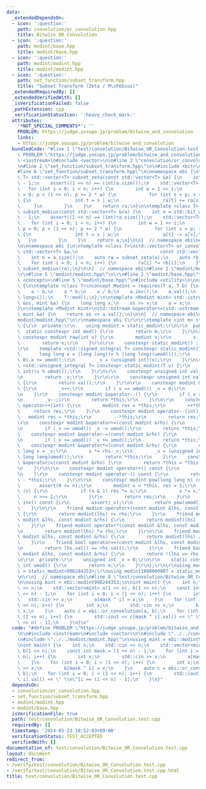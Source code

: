 ```yaml
---
data:
  _extendedDependsOn:
  - icon: ':question:'
    path: convolution/or_convolution.hpp
    title: Bitwise OR Convolution
  - icon: ':question:'
    path: modint/base.hpp
    title: modint/base.hpp
  - icon: ':question:'
    path: modint/modint.hpp
    title: modint/modint.hpp
  - icon: ':question:'
    path: set_function/subset_transform.hpp
    title: "Subset Transform (Zeta / M\xF6bius)"
  _extendedRequiredBy: []
  _extendedVerifiedWith: []
  _isVerificationFailed: false
  _pathExtension: cpp
  _verificationStatusIcon: ':heavy_check_mark:'
  attributes:
    '*NOT_SPECIAL_COMMENTS*': ''
    PROBLEM: https://judge.yosupo.jp/problem/bitwise_and_convolution
    links:
    - https://judge.yosupo.jp/problem/bitwise_and_convolution
  bundledCode: "#line 1 \"test/convolution/Bitwise_OR_Convolution.test.cpp\"\n#define\
    \ PROBLEM \"https://judge.yosupo.jp/problem/bitwise_and_convolution\"\n\n#include\
    \ <iostream>\n#include <vector>\n\n#line 2 \"convolution/or_convolution.hpp\"\n\
    \n#line 2 \"set_function/subset_transform.hpp\"\n\n#include <bit>\n#include <cassert>\n\
    #line 6 \"set_function/subset_transform.hpp\"\n\nnamespace ebi {\n\ntemplate <class\
    \ T> std::vector<T> subset_zeta(const std::vector<T> &a) {\n    int n = std::bit_width(a.size())\
    \ - 1;\n    assert((1 << n) == (int)a.size());\n    std::vector<T> ra = a;\n \
    \   for (int i = 0; i < n; i++) {\n        int w = 1 << i;\n        for (int p\
    \ = 0; p < (1 << n); p += 2 * w) {\n            for (int s = p; s < p + w; s++)\
    \ {\n                int t = s | w;\n                ra[t] += ra[s];\n       \
    \     }\n        }\n    }\n    return ra;\n}\n\ntemplate <class T> std::vector<T>\
    \ subset_mobius(const std::vector<T> &ra) {\n    int n = std::bit_width(ra.size())\
    \ - 1;\n    assert((1 << n) == (int)ra.size());\n    std::vector<T> a = ra;\n\
    \    for (int i = 0; i < n; i++) {\n        int w = 1 << i;\n        for (int\
    \ p = 0; p < (1 << n); p += 2 * w) {\n            for (int s = p; s < p + w; s++)\
    \ {\n                int t = s | w;\n                a[t] -= a[s];\n         \
    \   }\n        }\n    }\n    return a;\n}\n\n}  // namespace ebi\n#line 4 \"convolution/or_convolution.hpp\"\
    \n\nnamespace ebi {\n\ntemplate <class T>\nstd::vector<T> or_convolution(const\
    \ std::vector<T> &a,\n                              const std::vector<T> &b) {\n\
    \    int n = a.size();\n    auto ra = subset_zeta(a);\n    auto rb = subset_zeta(b);\n\
    \    for (int i = 0; i < n; i++) {\n        ra[i] *= rb[i];\n    }\n    return\
    \ subset_mobius(ra);\n}\n\n}  // namespace ebi\n#line 2 \"modint/modint.hpp\"\n\
    \r\n#line 5 \"modint/modint.hpp\"\n\r\n#line 2 \"modint/base.hpp\"\n\n#include\
    \ <concepts>\n#line 5 \"modint/base.hpp\"\n#include <utility>\n\nnamespace ebi\
    \ {\n\ntemplate <class T>\nconcept Modint = requires(T a, T b) {\n    a + b;\n\
    \    a - b;\n    a * b;\n    a / b;\n    a.inv();\n    a.val();\n    a.pow(std::declval<long\
    \ long>());\n    T::mod();\n};\n\ntemplate <Modint mint> std::istream &operator>>(std::istream\
    \ &os, mint &a) {\n    long long x;\n    os >> x;\n    a = x;\n    return os;\n\
    }\n\ntemplate <Modint mint>\nstd::ostream &operator<<(std::ostream &os, const\
    \ mint &a) {\n    return os << a.val();\n}\n\n}  // namespace ebi\n#line 7 \"\
    modint/modint.hpp\"\n\r\nnamespace ebi {\r\n\r\ntemplate <int m> struct static_modint\
    \ {\r\n  private:\r\n    using modint = static_modint;\r\n\r\n  public:\r\n  \
    \  static constexpr int mod() {\r\n        return m;\r\n    }\r\n\r\n    static\
    \ constexpr modint raw(int v) {\r\n        modint x;\r\n        x._v = v;\r\n\
    \        return x;\r\n    }\r\n\r\n    constexpr static_modint() : _v(0) {}\r\n\
    \r\n    template <std::signed_integral T> constexpr static_modint(T v) {\r\n \
    \       long long x = (long long)(v % (long long)(umod()));\r\n        if (x <\
    \ 0) x += umod();\r\n        _v = (unsigned int)(x);\r\n    }\r\n\r\n    template\
    \ <std::unsigned_integral T> constexpr static_modint(T v) {\r\n        _v = (unsigned\
    \ int)(v % umod());\r\n    }\r\n\r\n    constexpr unsigned int val() const {\r\
    \n        return _v;\r\n    }\r\n\r\n    constexpr unsigned int value() const\
    \ {\r\n        return val();\r\n    }\r\n\r\n    constexpr modint &operator++()\
    \ {\r\n        _v++;\r\n        if (_v == umod()) _v = 0;\r\n        return *this;\r\
    \n    }\r\n    constexpr modint &operator--() {\r\n        if (_v == 0) _v = umod();\r\
    \n        _v--;\r\n        return *this;\r\n    }\r\n\r\n    constexpr modint\
    \ operator++(int) {\r\n        modint res = *this;\r\n        ++*this;\r\n   \
    \     return res;\r\n    }\r\n    constexpr modint operator--(int) {\r\n     \
    \   modint res = *this;\r\n        --*this;\r\n        return res;\r\n    }\r\n\
    \r\n    constexpr modint &operator+=(const modint &rhs) {\r\n        _v += rhs._v;\r\
    \n        if (_v >= umod()) _v -= umod();\r\n        return *this;\r\n    }\r\n\
    \    constexpr modint &operator-=(const modint &rhs) {\r\n        _v -= rhs._v;\r\
    \n        if (_v >= umod()) _v += umod();\r\n        return *this;\r\n    }\r\n\
    \    constexpr modint &operator*=(const modint &rhs) {\r\n        unsigned long\
    \ long x = _v;\r\n        x *= rhs._v;\r\n        _v = (unsigned int)(x % (unsigned\
    \ long long)umod());\r\n        return *this;\r\n    }\r\n    constexpr modint\
    \ &operator/=(const modint &rhs) {\r\n        return *this = *this * rhs.inv();\r\
    \n    }\r\n\r\n    constexpr modint operator+() const {\r\n        return *this;\r\
    \n    }\r\n    constexpr modint operator-() const {\r\n        return modint()\
    \ - *this;\r\n    }\r\n\r\n    constexpr modint pow(long long n) const {\r\n \
    \       assert(0 <= n);\r\n        modint x = *this, res = 1;\r\n        while\
    \ (n) {\r\n            if (n & 1) res *= x;\r\n            x *= x;\r\n       \
    \     n >>= 1;\r\n        }\r\n        return res;\r\n    }\r\n    constexpr modint\
    \ inv() const {\r\n        assert(_v);\r\n        return pow(umod() - 2);\r\n\
    \    }\r\n\r\n    friend modint operator+(const modint &lhs, const modint &rhs)\
    \ {\r\n        return modint(lhs) += rhs;\r\n    }\r\n    friend modint operator-(const\
    \ modint &lhs, const modint &rhs) {\r\n        return modint(lhs) -= rhs;\r\n\
    \    }\r\n    friend modint operator*(const modint &lhs, const modint &rhs) {\r\
    \n        return modint(lhs) *= rhs;\r\n    }\r\n\r\n    friend modint operator/(const\
    \ modint &lhs, const modint &rhs) {\r\n        return modint(lhs) /= rhs;\r\n\
    \    }\r\n    friend bool operator==(const modint &lhs, const modint &rhs) {\r\
    \n        return lhs.val() == rhs.val();\r\n    }\r\n    friend bool operator!=(const\
    \ modint &lhs, const modint &rhs) {\r\n        return !(lhs == rhs);\r\n    }\r\
    \n\r\n  private:\r\n    unsigned int _v = 0;\r\n\r\n    static constexpr unsigned\
    \ int umod() {\r\n        return m;\r\n    }\r\n};\r\n\r\nusing modint998244353\
    \ = static_modint<998244353>;\r\nusing modint1000000007 = static_modint<1000000007>;\r\
    \n\r\n}  // namespace ebi\n#line 8 \"test/convolution/Bitwise_OR_Convolution.test.cpp\"\
    \n\nusing mint = ebi::modint998244353;\n\nint main() {\n    int n;\n    std::cin\
    \ >> n;\n    std::vector<mint> a(1 << n), b(1 << n);\n    const int mask = (1\
    \ << n) - 1;\n    for (int i = 0; i < (1 << n); i++) {\n        int x;\n     \
    \   std::cin >> x;\n        a[mask ^ i] = x;\n    }\n    for (int i = 0; i < (1\
    \ << n); i++) {\n        int x;\n        std::cin >> x;\n        b[mask ^ i] =\
    \ x;\n    }\n    auto c = ebi::or_convolution(a, b);\n    for (int i = 0; i <\
    \ (1 << n); i++) {\n        std::cout << c[mask ^ i].val() << \" \\n\"[i == (1\
    \ << n) - 1];\n    }\n}\n"
  code: "#define PROBLEM \"https://judge.yosupo.jp/problem/bitwise_and_convolution\"\
    \n\n#include <iostream>\n#include <vector>\n\n#include \"../../convolution/or_convolution.hpp\"\
    \n#include \"../../modint/modint.hpp\"\n\nusing mint = ebi::modint998244353;\n\
    \nint main() {\n    int n;\n    std::cin >> n;\n    std::vector<mint> a(1 << n),\
    \ b(1 << n);\n    const int mask = (1 << n) - 1;\n    for (int i = 0; i < (1 <<\
    \ n); i++) {\n        int x;\n        std::cin >> x;\n        a[mask ^ i] = x;\n\
    \    }\n    for (int i = 0; i < (1 << n); i++) {\n        int x;\n        std::cin\
    \ >> x;\n        b[mask ^ i] = x;\n    }\n    auto c = ebi::or_convolution(a,\
    \ b);\n    for (int i = 0; i < (1 << n); i++) {\n        std::cout << c[mask ^\
    \ i].val() << \" \\n\"[i == (1 << n) - 1];\n    }\n}"
  dependsOn:
  - convolution/or_convolution.hpp
  - set_function/subset_transform.hpp
  - modint/modint.hpp
  - modint/base.hpp
  isVerificationFile: true
  path: test/convolution/Bitwise_OR_Convolution.test.cpp
  requiredBy: []
  timestamp: '2024-05-23 18:52:03+09:00'
  verificationStatus: TEST_ACCEPTED
  verifiedWith: []
documentation_of: test/convolution/Bitwise_OR_Convolution.test.cpp
layout: document
redirect_from:
- /verify/test/convolution/Bitwise_OR_Convolution.test.cpp
- /verify/test/convolution/Bitwise_OR_Convolution.test.cpp.html
title: test/convolution/Bitwise_OR_Convolution.test.cpp
---
```


